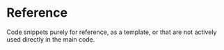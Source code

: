 # Reference

Code snippets purely for reference, as a template, or that are not actively used directly in the main code.
